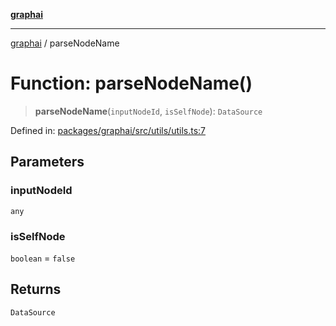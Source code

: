 [**graphai**](../README.md)

***

[graphai](../globals.md) / parseNodeName

# Function: parseNodeName()

> **parseNodeName**(`inputNodeId`, `isSelfNode`): `DataSource`

Defined in: [packages/graphai/src/utils/utils.ts:7](https://github.com/kawamataryo/graphai/blob/5c4c4325bb275f17c58187664137731b5dc52a39/packages/graphai/src/utils/utils.ts#L7)

## Parameters

### inputNodeId

`any`

### isSelfNode

`boolean` = `false`

## Returns

`DataSource`
